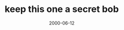 ---
layout: base.njk
title : 'keep this one a secret bob' 
view_title : 'keep this one a secret bob' 
year : '2000' 
date : '2000-06-12' 
img_file : '/drawing/keepsecret.png' 
html_file : 'keepsecret' 
next_html : 'makevampire.html' 
year_order : '396' 
permalink : "title/{{html_file}}.html"
---